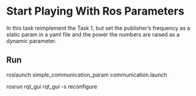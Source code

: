 # Start Playing With Ros Parameters

In this task reimplement the Task 1, but set the publisher’s frequency as a static param in a yaml file and the power the numbers are raised as a dynamic parameter.

## Run

roslaunch simple_communication_param communication.launch 

rosrun rqt_gui rqt_gui -s reconfigure